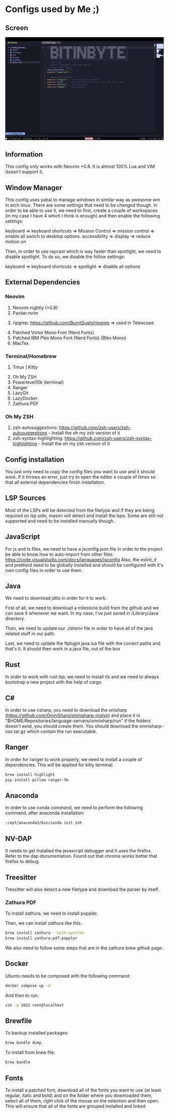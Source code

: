 # Configs used by Me ;)

<!-- ██████╗░██╗████████╗██╗███╗░░██╗██████╗░██╗░░░██╗████████╗███████╗ -->
<!-- ██╔══██╗██║╚══██╔══╝██║████╗░██║██╔══██╗╚██╗░██╔╝╚══██╔══╝██╔════╝ -->
<!-- ██████╦╝██║░░░██║░░░██║██╔██╗██║██████╦╝░╚████╔╝░░░░██║░░░█████╗░░ -->
<!-- ██╔══██╗██║░░░██║░░░██║██║╚████║██╔══██╗░░╚██╔╝░░░░░██║░░░██╔══╝░░ -->
<!-- ██████╦╝██║░░░██║░░░██║██║░╚███║██████╦╝░░░██║░░░░░░██║░░░███████╗ -->
<!-- ╚═════╝░╚═╝░░░╚═╝░░░╚═╝╚═╝░░╚══╝╚═════╝░░░░╚═╝░░░░░░╚═╝░░░╚══════╝ -->

## Screen

![BitInByte IDE](workflow.png)

## Information

This config only works with Neovim +0.8. It is almost 100% Lua and ViM doesn't support it.

## Window Manager
This config uses yabai to manage windows in similar way as awesome wm in arch linux. There are some settings that need to be changed though. In order to be able to use it, we need to first, create a couple of workspaces (in my case I have 4 which i think is enough) and then enable the following settings:

keyboard => keyboard shortcuts => Mission Control => mission control => enable all switch to desktop options.
accessibility => display => reduce motion on

Then, in order to use raycast which is way faster than spotlight, we need to disable spotlight. To do so, we disable the follow settings:

keyboard => keyboard shortcuts => spotlight => disable all options
## External Dependencies

### Neovim

1. Neovim nightly (+0.8)
2. Packer.nvim
<!-- 3. Python autopep8 is required to pretify -->
3. ripgrep: https://github.com/BurntSushi/ripgrep => used in Telescope
<!-- 4. Patched Cascadia Code Font (Nerd Fonts) (Old font) -->
4. Patched Victor Mono Font (Nerd Fonts)
5. Patched IBM Plex Mono Font (Nerd Fonts) (Blex Mono)
6. MacTex

### Terminal/Homebrew

1. Tmux | Kitty
<!-- 2. Cascadia code font (To got the most of this config, use a patched font from nerd fonts) -->
2. Oh My ZSH
3. Powerlevel10k (terminal)
4. Ranger
5. LazyGit
6. LazyDocker
7. Zathura PDF

<!-- ### Packer -->
<!---->
<!-- In order to be able to benefit from the lazyloading, packer need to be synchronized and/or compiled to create the lazy loading file. Trust me, it's a huge difference on startup time, I've discovered in my hard way. -->
<!-- Also, the config tag on packer config only works if we synchronize or compile the packer. -->

### Oh My ZSH

1. zsh-autosuggestions: https://github.com/zsh-users/zsh-autosuggestions - Install the oh my zsh version of it
2. zsh-syntax-highlighting: https://github.com/zsh-users/zsh-syntax-highlighting - Install the oh my zsh version of it

## Config installation

You just only need to copy the config files you want to use and it should work. If it throws an error, just try to open the editor a couple of times so that all external dependencies finish installation.

<!-- You can install this config Neovim using the start.sh file. -->
<!---->
<!-- If you want to install you should download this config and inside of this config directory, you should run the following command: -->
<!---->
<!-- ```zsh -->
<!-- sudo ./start.sh install mac -->
<!-- ``` -->
<!---->
<!-- And to update you can use the following command: -->
<!---->
<!-- ```zsh -->
<!-- sudo ./start.sh update mac -->
<!-- ``` -->
<!---->
<!-- You should install a patched Cascadia Font and attribute it to the used terminal in order to get the icons on telescope and on nerdtree -->
<!---->
<!-- You should install MacTex in order to compile latex documents with vimtex -->

## LSP Sources

Most of the LSPs will be detected from the filetype and if they are being required on lsp side, mason will detect and install the lsps. Some are still not supported and need to be installed manually though.

<!-- In order to use the sources, you should install LSP's... Most of them you can find it via npm. -->
<!---->
<!-- For Java however, you need to download the jdtls via milestone and copy it into a directory (I use the /Library/java directory). -->
<!-- Then, you should specify the path to the jdtls in the .zshenv file in order to add the path into the environment. -->
<!---->
<!-- Most of the lsp's require .git in order to be able to find the root directory. -->

## JavaScript

For js and ts files, we need to have a jsconfig.json file in order to the project be able to know how to auto-import from other files: https://code.visualstudio.com/docs/languages/jsconfig
Also, the eslint_d and prettierd need to be globally installed and should be configured with it's own config files in order to use them.

## Java

We need to download jdtls in order for it to work.

First of all, we need to download a milestone build from the github and we can save it whenever we want. In my case, I've just saved in /Library/Java directory.

Then, we need to update our .zshenv file in order to have all of the java related stuff in our path.

Last, we need to update the ftplugin java.lua file with the correct paths and that's it. It should then work in a java file, out of the box

<!-- ## Lua -->
<!---->
<!-- In order for lua code formatter to work, we need to install a lua formatter, for that we can use the following command: -->
<!---->
<!-- ```zsh -->
<!-- yarn global add lua-fmt -->
<!-- ``` -->
<!---->
<!-- It's more as a workaround that could be a feature in the future to integrate it with the core nvim lsp but for now, formatter.nvim is the solution. -->

## Rust

In order to work with rust lsp, we need to install rls and we need to always bootstrap a new project with the help of cargo

## C#

In order to use csharp, you need to download the onisharp (https://github.com/OmniSharp/omnisharp-roslyn) and place it in "$HOME/Repositories/language-servers/omnisharp/run" if the folders doesn't exist, you should create them. You should download the omnisharp-osx.tar.gz which contain the run executable.

## Ranger

In order for ranger to work properly, we need to install a couple of dependencies. This will be applied for kitty terminal.

```zsh
brew install highlight
pip install pillow ranger-fm
```

## Anaconda

In order to use conda command, we need to perform the following command, after anaconda installation:

```zsh
~/opt/anaconda3/bin/conda init zsh
```

<!-- ## Web Development -->
<!---->
<!-- We need to install some stuff regarding web development. emmet-ls, tserver and intelephense from npm. -->

## NV-DAP

It needs to get installed the javascript debugger and it uses the firefox. Refer to the dap documentation.
Found out that chrome works better that firefox to debug.

<!-- ### Treesiter Commands -->
<!---->
<!-- For treesitter, only for neovim, you can install language interpreter by :TSInstall <language> -->

## Treesitter

Tressitter will also detect a new filetype and download the parser by itself.

### Zathura PDF

To install zathura, we need to install poppler.

Then, we can install zathura like this:

```zsh
brew install zathura --with-synctex
brew install zathura-pdf-poppler
```

We also need to follow some steps that are in the zathura brew github page.

## Docker

Ubuntu needs to be composed with the following command:

```zsh
docker compose up -d
```

And then to run:

```zsh
ssh -p 2022 root@localhost
```

## Brewfile

To backup installed packages:

```zsh
brew bundle dump
```

To install from brew file:

```zsh
brew bundle
```

<!-- To install zathura, we need to install the meson: -->
<!-- ```Python -->
<!-- pip3 install meson -->
<!-- ``` -->
<!---->
<!-- We also need to install popler, we can install it from the homebrew. -->
<!---->
<!-- Then, we need to install girara, zathura and zathura-pdf-popler. We only need to follow the steps on the website. -->
<!---->
<!-- Then, we need to download Zathura and build it with meson and ninja. -->

## Fonts

To install a patched font, download all of the fonts you want to use (at least regular, italic and bold) and on the folder where you downloaded them, select all of them, right click of the mouse on the selection and then open. This will ensure that all of the fonts are grouped installed and linked
